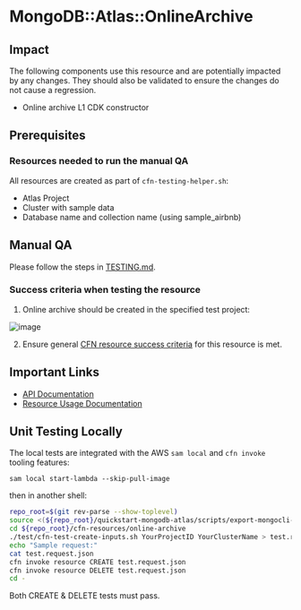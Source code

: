 # MongoDB::Atlas::OnlineArchive

## Impact 
The following components use this resource and are potentially impacted by any changes. They should also be validated to ensure the changes do not cause a regression.
 - Online archive L1 CDK constructor


## Prerequisites 
### Resources needed to run the manual QA
All resources are created as part of `cfn-testing-helper.sh`:

- Atlas Project
- Cluster with sample data
- Database name and collection name (using sample_airbnb)

## Manual QA
Please follow the steps in [TESTING.md](../../../TESTING.md).


### Success criteria when testing the resource
1. Online archive should be created in the specified test project:

  ![image](https://user-images.githubusercontent.com/122359335/227655088-8c1d44d3-da02-4413-af2a-5d814ab113a8.png)

2. Ensure general [CFN resource success criteria](../../../TESTING.md#success-criteria-when-testing-the-resource) for this resource is met.


## Important Links
- [API Documentation](https://www.mongodb.com/docs/api/doc/atlas-admin-api-v2/group/endpoint-online-archive)
- [Resource Usage Documentation](https://www.mongodb.com/docs/atlas/online-archive/connect-to-online-archive/)

## Unit Testing Locally

The local tests are integrated with the AWS `sam local` and `cfn invoke` tooling features:

```
sam local start-lambda --skip-pull-image
```
then in another shell:
```bash
repo_root=$(git rev-parse --show-toplevel)
source <(${repo_root}/quickstart-mongodb-atlas/scripts/export-mongocli-config.py)
cd ${repo_root}/cfn-resources/online-archive
./test/cfn-test-create-inputs.sh YourProjectID YourClusterName > test.request.json 
echo "Sample request:"
cat test.request.json
cfn invoke resource CREATE test.request.json 
cfn invoke resource DELETE test.request.json 
cd -
```

Both CREATE & DELETE tests must pass.